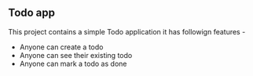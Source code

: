 ## Todo app

This project contains a simple Todo application
it has followign features -

- Anyone can create a todo
- Anyone can see their existing todo
- Anyone can mark a todo as done
